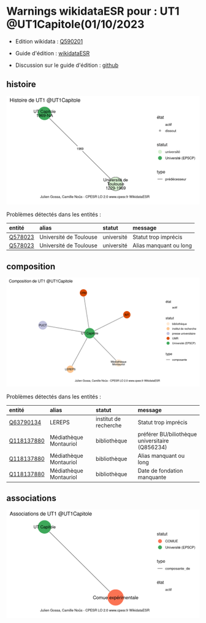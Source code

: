 Warnings wikidataESR pour : UT1 @UT1Capitole(01/10/2023
================

- Edition wikidata : [Q590201](https://www.wikidata.org/wiki/Q590201)
- Guide d'édition : [wikidataESR](https://github.com/cpesr/wikidataESR/)

- Discussion sur le guide d'édition : [github](https://github.com/cpesr/wikidataESR/issues)



## histoire 

![Graphique non généré](Q590201-histoire.png) 

Problèmes détectés dans les entités :

|entité                                           |alias                  |statut     |message                |
|:------------------------------------------------|:----------------------|:----------|:----------------------|
|[Q578023](https://www.wikidata.org/wiki/Q578023) |Université de Toulouse |université |Statut trop imprécis   |
|[Q578023](https://www.wikidata.org/wiki/Q578023) |Université de Toulouse |université |Alias manquant ou long |

 



## composition 

![Graphique non généré](Q590201-composition.png) 

Problèmes détectés dans les entités :

|entité                                                 |alias                  |statut                |message                                         |
|:------------------------------------------------------|:----------------------|:---------------------|:-----------------------------------------------|
|[Q63790134](https://www.wikidata.org/wiki/Q63790134)   |LEREPS                 |institut de recherche |Statut trop imprécis                            |
|[Q118137880](https://www.wikidata.org/wiki/Q118137880) |Médiathèque Montauriol |bibliothèque          |préférer BU/biliothèque universitaire (Q856234) |
|[Q118137880](https://www.wikidata.org/wiki/Q118137880) |Médiathèque Montauriol |bibliothèque          |Alias manquant ou long                          |
|[Q118137880](https://www.wikidata.org/wiki/Q118137880) |Médiathèque Montauriol |bibliothèque          |Date de fondation manquante                     |

 



## associations 

![Graphique non généré](Q590201-associations.png) 

 

